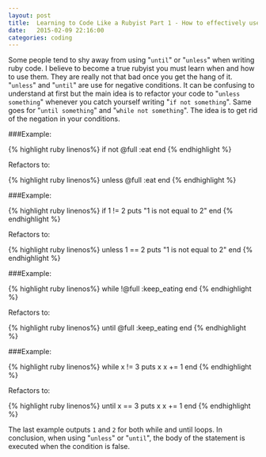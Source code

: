 ```yaml
---
layout: post
title:  Learning to Code Like a Rubyist Part 1 - How to effectively use `until` and `unless`.
date:   2015-02-09 22:16:00
categories: coding
---
```


Some people tend to shy away from using "`until`" or "`unless`" when writing ruby code. I believe to become a true rubyist you must learn when and how to use them. They are really not that bad once you get the hang of it. "`unless`" and "`until`" are use for negative conditions. It can be confusing to understand at first but the main idea is to refactor your code to "`unless something`" whenever you catch yourself writing "`if not something`". Same goes for "`until something`" and "`while not something`". The idea is to get rid of the negation in your conditions.

###Example:

{% highlight ruby linenos%}
if not @full
  :eat
end
{% endhighlight %}

Refactors to:

{% highlight ruby linenos%}
unless @full
  :eat
end
{% endhighlight %}

###Example:

{% highlight ruby linenos%}
if 1 != 2
  puts "1 is not equal to 2"
end
{% endhighlight %}

Refactors to:

{% highlight ruby linenos%}
unless 1 == 2
  puts "1 is not equal to 2"
end
{% endhighlight %}

###Example:

{% highlight ruby linenos%}
while !@full
  :keep_eating
end
{% endhighlight %}

Refactors to:

{% highlight ruby linenos%}
until @full
  :keep_eating
end
{% endhighlight %}

###Example:

{% highlight ruby linenos%}
while x != 3
  puts x
  x += 1
end
{% endhighlight %}

Refactors to:

{% highlight ruby linenos%}
until x == 3
  puts x
  x += 1
end
{% endhighlight %}

The last example outputs `1` and `2` for both while and until loops. In conclusion, when using "`unless`" or "`until`", the body of the statement is executed when the condition is false.


















